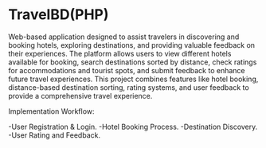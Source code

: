 # TravelBD(PHP)

Web-based application designed to assist travelers in discovering and booking hotels, exploring destinations, and providing valuable feedback on their experiences. The platform allows users to view different hotels available for booking, search destinations sorted by distance, check ratings for accommodations and tourist spots, and submit feedback to enhance future travel experiences. This project combines features like hotel booking, distance-based destination sorting, rating systems, and user feedback to provide a comprehensive travel experience.

Implementation Workflow:

-User Registration & Login.
-Hotel Booking Process.
-Destination Discovery.
-User Rating and Feedback.


